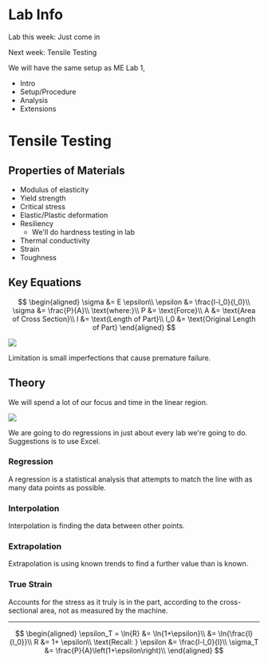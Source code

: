 # Lab Info

Lab this week: Just come in

Next week: Tensile Testing

We will have the same setup as ME Lab 1,

-   Intro
-   Setup/Procedure
-   Analysis
-   Extensions

# Tensile Testing

## Properties of Materials

-   Modulus of elasticity
-   Yield strength
-   Critical stress
-   Elastic/Plastic deformation
-   Resiliency
    -   We'll do hardness testing in lab
-   Thermal conductivity
-   Strain
-   Toughness

## Key Equations

$$
\begin{aligned}
\sigma &= E \epsilon\\
\epsilon &= \frac{l-l_0}{l_0}\\
\sigma &= \frac{P}{A}\\
\text{where:}\\
P &= \text{Force}\\
A &= \text{Area of Cross Section}\\
l &= \text{Length of Part}\\
l_0 &= \text{Original Length of Part}
\end{aligned}
$$

![](!imgdir/ddb39bee8a810778bbf74d7f5d33848afa12c2bb.png)

Limitation is small imperfections that cause premature failure.

## Theory

We will spend a lot of our focus and time in the linear region.

![](!imgdir/b725aa33097f5499d8494280c8d8dc79ad195e04.png)

We are going to do regressions in just about every lab we're going to
do. Suggestions is to use Excel.

### Regression

A regression is a statistical analysis that attempts to match the line
with as many data points as possible.

### Interpolation

Interpolation is finding the data between other points.

### Extrapolation

Extrapolation is using known trends to find a further value than is
known.

### True Strain

Accounts for the stress as it truly is in the part, according to the
cross-sectional area, not as measured by the machine.

------------------------------------------------------------------------

$$
\begin{aligned}
    \epsilon_T = \ln{R} &= \ln{1+\epsilon}\\
    &= \ln{\frac{l}{l_0}}\\
    R &= 1+ \epsilon\\
    \text{Recall: } \epsilon &= \frac{l-l_0}{l}\\
    \sigma_T &= \frac{P}{A}\left(1+\epsilon\right)\\
\end{aligned}
$$
